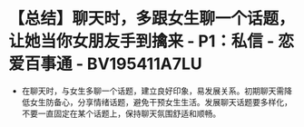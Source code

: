 # 【总结】聊天时，多跟女生聊一个话题，让她当你女朋友手到擒来 - P1：私信 - 恋爱百事通 - BV195411A7LU

-   在聊天时，与女生多聊一个话题，建立良好印象，易发展关系。初期聊天需降低女生防备心，分享情绪话题，避免干预女生生活。发展聊天话题要多样化，不要一直固定在某个话题上，保持聊天氛围舒适和顺畅。